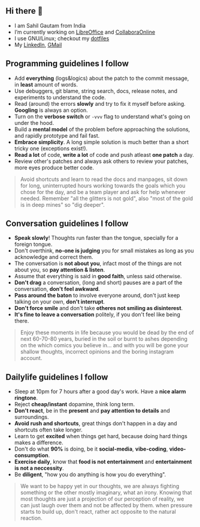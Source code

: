 ## Hi there 👋

- I am Sahil Gautam from India
- I’m currently working on [LibreOffice] and [CollaboraOnline]
- I use GNU/Linux; checkout my [dotfiles]
- My [LinkedIn], [GMail]

[dotfiles]: https://github.com/printfdebugging/dotfiles
[LibreOffice]: https://gerrit.libreoffice.org/q/owner:sahil.gautam.extern@allotropia.de
[CollaboraOnline]: https://collaboraonline.github.io/
[LinkedIn]: https://linkedin.com/in/printfdebugging
[Github]: https://github.com/printfdebugging
[GMail]: mailto:printfdebugging@gmail.com

## Programming guidelines I follow

- Add **everything** (logs&logics) about the patch to the commit message, in **least** amount of words.
- Use debuggers, git blame, string search, docs, release notes, and experiments to understand the code.
- Read (around) the errors **slowly** and try to fix it myself before asking. **Googling** is always an option.
- Turn on the **verbose switch** or `-vvv` flag to understand what's going on under the hood.
- Build a **mental model** of the problem before approaching the solutions, and rapidly prototype and fail fast.
- **Embrace simplicity**. A long simple solution is much better than a short tricky one (exceptions exist!).
- **Read a lot** of code, **write a lot** of code and push atleast **one patch** a day.
- Review other's patches and always ask others to review your patches, more eyes produce better code.

> Avoid shortcuts and learn to read the docs and manpages, sit down for long,
> uninterrupted hours working towards the goals which you chose for the day, 
> and be a team player and ask for help whenever needed. Remember "all the
> glitters is not gold", also "most of the gold is in deep mines" so "dig
> deeper".

## Conversation guidelines I follow

- **Speak slowly**! Thoughts run faster than the tongue, specially for a foreign tongue.
- Don't overthink, **no-one is judging** you for small mistakes as long as you acknowledge and correct them.
- The conversation is **not about you**, infact most of the things are not about you, so **pay attention & listen**.
- Assume that everything is said in **good faith**, unless said otherwise.
- **Don't drag** a conversation, (long and short) pauses are a part of the conversation, **don't feel awkward**.
- **Pass around the baton** to involve everyone around, don't just keep talking on your own, **don't interrupt**.
- **Don't force smile** and don't take **otheres not smiling as disinterest**.
- **It's fine to leave a conversation** politely, if you don't feel like being there.

> Enjoy these moments in life because you would be dead by the end of next
> 60-70-80 years, buried in the soil or burnt to ashes depending on the which
> comics you believe in... and with you will be gone your shallow thoughts,
> incorrect opinions and the boring instagram account.

## Dailylife guidelines I follow

- Sleep at 10pm for 7 hours after a good day's work. Have a **nice alarm ringtone**.
- Reject **cheap/instant** dopamine, think long term.
- **Don't react**, be in the **present** and **pay attention to details** and surroundings. 
- **Avoid rush and shortcuts**, great things don't happen in a day and shortcuts often take longer.
- Learn to get **excited** when things get hard, because doing hard things makes a difference.
- Don't do what **90%** is doing, be it **social-media**, **vibe-coding**, **video-consumption**.
- **Exercise daily**, know that **food is not entertainment** and **entertainment is not a neccessity**.
- Be **diligent**, "how you do anything is how you do everything".

> We want to be happy yet in our thoughts, we are always fighting something or
> the other mostly imaginary, what an irony. Knowing that most thoughts are
> just a projection of our perception of reality, we can just laugh over them
> and not be affected by them. when pressure starts to build up, don't react,
> rather act opposite to the natural reaction.
